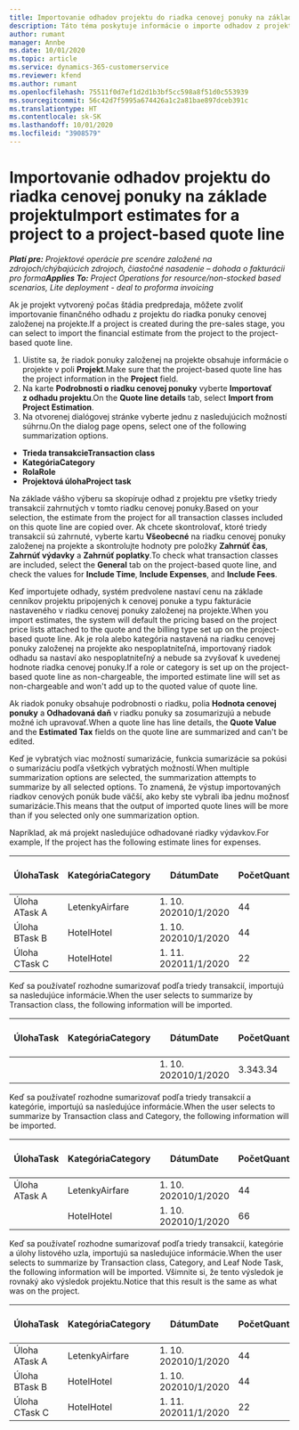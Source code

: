 ```yaml
---
title: Importovanie odhadov projektu do riadka cenovej ponuky na základe projektu
description: Táto téma poskytuje informácie o importe odhadov z projektu do riadka cenovej ponuky.
author: rumant
manager: Annbe
ms.date: 10/01/2020
ms.topic: article
ms.service: dynamics-365-customerservice
ms.reviewer: kfend
ms.author: rumant
ms.openlocfilehash: 75511f0d7ef1d2d1b3bf5cc598a8f51d0c553939
ms.sourcegitcommit: 56c42d7f5995a674426a1c2a81bae897dceb391c
ms.translationtype: HT
ms.contentlocale: sk-SK
ms.lasthandoff: 10/01/2020
ms.locfileid: "3908579"
---
```

# <a name="import-estimates-for-a-project-to-a-project-based-quote-line"></a><span data-ttu-id="bfeaa-103">Importovanie odhadov projektu do riadka cenovej ponuky na základe projektu</span><span class="sxs-lookup"><span data-stu-id="bfeaa-103">Import estimates for a project to a project-based quote line</span></span>

<span data-ttu-id="bfeaa-104">_**Platí pre:** Projektové operácie pre scenáre založené na zdrojoch/chýbajúcich zdrojoch, čiastočné nasadenie – dohoda o fakturácii pro forma_</span><span class="sxs-lookup"><span data-stu-id="bfeaa-104">_**Applies To:** Project Operations for resource/non-stocked based scenarios, Lite deployment - deal to proforma invoicing_</span></span>


<span data-ttu-id="bfeaa-105">Ak je projekt vytvorený počas štádia predpredaja, môžete zvoliť importovanie finančného odhadu z projektu do riadka ponuky cenovej založenej na projekte.</span><span class="sxs-lookup"><span data-stu-id="bfeaa-105">If a project is created during the pre-sales stage, you can select to import the financial estimate from the project to the project-based quote line.</span></span>

1. <span data-ttu-id="bfeaa-106">Uistite sa, že riadok ponuky založenej na projekte obsahuje informácie o projekte v poli **Projekt**.</span><span class="sxs-lookup"><span data-stu-id="bfeaa-106">Make sure that the project-based quote line has the project information in the **Project** field.</span></span>
2. <span data-ttu-id="bfeaa-107">Na karte **Podrobnosti o riadku cenovej ponuky** vyberte **Importovať z odhadu projektu**.</span><span class="sxs-lookup"><span data-stu-id="bfeaa-107">On the **Quote line details** tab, select **Import from Project Estimation**.</span></span>
3. <span data-ttu-id="bfeaa-108">Na otvorenej dialógovej stránke vyberte jednu z nasledujúcich možností súhrnu.</span><span class="sxs-lookup"><span data-stu-id="bfeaa-108">On the dialog page opens, select one of the following summarization options.</span></span>

  - <span data-ttu-id="bfeaa-109">**Trieda transakcie**</span><span class="sxs-lookup"><span data-stu-id="bfeaa-109">**Transaction class**</span></span>
  - <span data-ttu-id="bfeaa-110">**Kategória**</span><span class="sxs-lookup"><span data-stu-id="bfeaa-110">**Category**</span></span>
  - <span data-ttu-id="bfeaa-111">**Rola**</span><span class="sxs-lookup"><span data-stu-id="bfeaa-111">**Role**</span></span> 
  - <span data-ttu-id="bfeaa-112">**Projektová úloha**</span><span class="sxs-lookup"><span data-stu-id="bfeaa-112">**Project task**</span></span>

<span data-ttu-id="bfeaa-113">Na základe vášho výberu sa skopíruje odhad z projektu pre všetky triedy transakcií zahrnutých v tomto riadku cenovej ponuky.</span><span class="sxs-lookup"><span data-stu-id="bfeaa-113">Based on your selection, the estimate from the project for all transaction classes included on this quote line are copied over.</span></span> <span data-ttu-id="bfeaa-114">Ak chcete skontrolovať, ktoré triedy transakcií sú zahrnuté, vyberte kartu **Všeobecné** na riadku cenovej ponuky založenej na projekte a skontrolujte hodnoty pre položky **Zahrnúť čas**, **Zahrnúť výdavky** a **Zahrnúť poplatky**.</span><span class="sxs-lookup"><span data-stu-id="bfeaa-114">To check what transaction classes are included, select the **General** tab on the project-based quote line, and check the values for **Include Time**, **Include Expenses**, and **Include Fees**.</span></span>

<span data-ttu-id="bfeaa-115">Keď importujete odhady, systém predvolene nastaví cenu na základe cenníkov projektu pripojených k cenovej ponuke a typu fakturácie nastaveného v riadku cenovej ponuky založenej na projekte.</span><span class="sxs-lookup"><span data-stu-id="bfeaa-115">When you import estimates, the system will default the pricing based on the project price lists attached to the quote and the billing type set up on the project-based quote line.</span></span> <span data-ttu-id="bfeaa-116">Ak je rola alebo kategória nastavená na riadku cenovej ponuky založenej na projekte ako nespoplatniteľná, importovaný riadok odhadu sa nastaví ako nespoplatniteľný a nebude sa zvyšovať k uvedenej hodnote riadka cenovej ponuky.</span><span class="sxs-lookup"><span data-stu-id="bfeaa-116">If a role or category is set up on the project-based quote line as non-chargeable, the imported estimate line will set as non-chargeable and won't add up to the quoted value of quote line.</span></span>

<span data-ttu-id="bfeaa-117">Ak riadok ponuky obsahuje podrobnosti o riadku, polia **Hodnota cenovej ponuky** a **Odhadovaná daň** v riadku ponuky sa zosumarizujú a nebude možné ich upravovať.</span><span class="sxs-lookup"><span data-stu-id="bfeaa-117">When a quote line has line details, the **Quote Value** and the **Estimated Tax** fields on the quote line are summarized and can't be edited.</span></span>

<span data-ttu-id="bfeaa-118">Keď je vybratých viac možností sumarizácie, funkcia sumarizácie sa pokúsi o sumarizáciu podľa všetkých vybratých možností.</span><span class="sxs-lookup"><span data-stu-id="bfeaa-118">When multiple summarization options are selected, the summarization attempts to summarize by all selected options.</span></span> <span data-ttu-id="bfeaa-119">To znamená, že výstup importovaných riadkov cenových ponúk bude väčší, ako keby ste vybrali iba jednu možnosť sumarizácie.</span><span class="sxs-lookup"><span data-stu-id="bfeaa-119">This means that the output of imported quote lines will be more than if you selected only one summarization option.</span></span>

<span data-ttu-id="bfeaa-120">Napríklad, ak má projekt nasledujúce odhadované riadky výdavkov.</span><span class="sxs-lookup"><span data-stu-id="bfeaa-120">For example, If the project has the following estimate lines for expenses.</span></span>

| <span data-ttu-id="bfeaa-121">Úloha</span><span class="sxs-lookup"><span data-stu-id="bfeaa-121">Task</span></span> | <span data-ttu-id="bfeaa-122">Kategória</span><span class="sxs-lookup"><span data-stu-id="bfeaa-122">Category</span></span> | <span data-ttu-id="bfeaa-123">Dátum</span><span class="sxs-lookup"><span data-stu-id="bfeaa-123">Date</span></span> | <span data-ttu-id="bfeaa-124">Počet</span><span class="sxs-lookup"><span data-stu-id="bfeaa-124">Quantity</span></span> | <span data-ttu-id="bfeaa-125">Jednotková cena</span><span class="sxs-lookup"><span data-stu-id="bfeaa-125">Unit price</span></span> | <span data-ttu-id="bfeaa-126">Množstvo</span><span class="sxs-lookup"><span data-stu-id="bfeaa-126">Amount</span></span> |
| --- | --- | --- | --- | --- | --- |
| <span data-ttu-id="bfeaa-127">Úloha A</span><span class="sxs-lookup"><span data-stu-id="bfeaa-127">Task A</span></span> | <span data-ttu-id="bfeaa-128">Letenky</span><span class="sxs-lookup"><span data-stu-id="bfeaa-128">Airfare</span></span> | <span data-ttu-id="bfeaa-129">1. 10. 2020</span><span class="sxs-lookup"><span data-stu-id="bfeaa-129">10/1/2020</span></span> | <span data-ttu-id="bfeaa-130">4</span><span class="sxs-lookup"><span data-stu-id="bfeaa-130">4</span></span> | <span data-ttu-id="bfeaa-131">400</span><span class="sxs-lookup"><span data-stu-id="bfeaa-131">400</span></span> | <span data-ttu-id="bfeaa-132">1600</span><span class="sxs-lookup"><span data-stu-id="bfeaa-132">1600</span></span> |
| <span data-ttu-id="bfeaa-133">Úloha B</span><span class="sxs-lookup"><span data-stu-id="bfeaa-133">Task B</span></span> | <span data-ttu-id="bfeaa-134">Hotel</span><span class="sxs-lookup"><span data-stu-id="bfeaa-134">Hotel</span></span> | <span data-ttu-id="bfeaa-135">1. 10. 2020</span><span class="sxs-lookup"><span data-stu-id="bfeaa-135">10/1/2020</span></span> | <span data-ttu-id="bfeaa-136">4</span><span class="sxs-lookup"><span data-stu-id="bfeaa-136">4</span></span> | <span data-ttu-id="bfeaa-137">200</span><span class="sxs-lookup"><span data-stu-id="bfeaa-137">200</span></span> | <span data-ttu-id="bfeaa-138">800</span><span class="sxs-lookup"><span data-stu-id="bfeaa-138">800</span></span> |
| <span data-ttu-id="bfeaa-139">Úloha C</span><span class="sxs-lookup"><span data-stu-id="bfeaa-139">Task C</span></span> | <span data-ttu-id="bfeaa-140">Hotel</span><span class="sxs-lookup"><span data-stu-id="bfeaa-140">Hotel</span></span> | <span data-ttu-id="bfeaa-141">1. 11. 2020</span><span class="sxs-lookup"><span data-stu-id="bfeaa-141">11/1/2020</span></span> | <span data-ttu-id="bfeaa-142">2</span><span class="sxs-lookup"><span data-stu-id="bfeaa-142">2</span></span> | <span data-ttu-id="bfeaa-143">200</span><span class="sxs-lookup"><span data-stu-id="bfeaa-143">200</span></span> | <span data-ttu-id="bfeaa-144">400</span><span class="sxs-lookup"><span data-stu-id="bfeaa-144">400</span></span> |

<span data-ttu-id="bfeaa-145">Keď sa používateľ rozhodne sumarizovať podľa triedy transakcií, importujú sa nasledujúce informácie.</span><span class="sxs-lookup"><span data-stu-id="bfeaa-145">When the user selects to summarize by Transaction class, the following information will be imported.</span></span>

| <span data-ttu-id="bfeaa-146">Úloha</span><span class="sxs-lookup"><span data-stu-id="bfeaa-146">Task</span></span> | <span data-ttu-id="bfeaa-147">Kategória</span><span class="sxs-lookup"><span data-stu-id="bfeaa-147">Category</span></span> | <span data-ttu-id="bfeaa-148">Dátum</span><span class="sxs-lookup"><span data-stu-id="bfeaa-148">Date</span></span> | <span data-ttu-id="bfeaa-149">Počet</span><span class="sxs-lookup"><span data-stu-id="bfeaa-149">Quantity</span></span> | <span data-ttu-id="bfeaa-150">Jednotková cena</span><span class="sxs-lookup"><span data-stu-id="bfeaa-150">Unit price</span></span> | <span data-ttu-id="bfeaa-151">Množstvo</span><span class="sxs-lookup"><span data-stu-id="bfeaa-151">Amount</span></span> |
| --- | --- | --- | --- | --- | --- |
| | | <span data-ttu-id="bfeaa-152">1. 10. 2020</span><span class="sxs-lookup"><span data-stu-id="bfeaa-152">10/1/2020</span></span> | <span data-ttu-id="bfeaa-153">3.34</span><span class="sxs-lookup"><span data-stu-id="bfeaa-153">3.34</span></span> | <span data-ttu-id="bfeaa-154">840</span><span class="sxs-lookup"><span data-stu-id="bfeaa-154">840</span></span> | <span data-ttu-id="bfeaa-155">2800</span><span class="sxs-lookup"><span data-stu-id="bfeaa-155">2800</span></span> |

<span data-ttu-id="bfeaa-156">Keď sa používateľ rozhodne sumarizovať podľa triedy transakcií a kategórie, importujú sa nasledujúce informácie.</span><span class="sxs-lookup"><span data-stu-id="bfeaa-156">When the user selects to summarize by Transaction class and Category, the following information will be imported.</span></span>

| <span data-ttu-id="bfeaa-157">Úloha</span><span class="sxs-lookup"><span data-stu-id="bfeaa-157">Task</span></span> | <span data-ttu-id="bfeaa-158">Kategória</span><span class="sxs-lookup"><span data-stu-id="bfeaa-158">Category</span></span> | <span data-ttu-id="bfeaa-159">Dátum</span><span class="sxs-lookup"><span data-stu-id="bfeaa-159">Date</span></span> | <span data-ttu-id="bfeaa-160">Počet</span><span class="sxs-lookup"><span data-stu-id="bfeaa-160">Quantity</span></span> | <span data-ttu-id="bfeaa-161">Jednotková cena</span><span class="sxs-lookup"><span data-stu-id="bfeaa-161">Unit price</span></span> | <span data-ttu-id="bfeaa-162">Množstvo</span><span class="sxs-lookup"><span data-stu-id="bfeaa-162">Amount</span></span> |
| --- | --- | --- | --- | --- | --- |
| <span data-ttu-id="bfeaa-163">Úloha A</span><span class="sxs-lookup"><span data-stu-id="bfeaa-163">Task A</span></span> | <span data-ttu-id="bfeaa-164">Letenky</span><span class="sxs-lookup"><span data-stu-id="bfeaa-164">Airfare</span></span> | <span data-ttu-id="bfeaa-165">1. 10. 2020</span><span class="sxs-lookup"><span data-stu-id="bfeaa-165">10/1/2020</span></span> | <span data-ttu-id="bfeaa-166">4</span><span class="sxs-lookup"><span data-stu-id="bfeaa-166">4</span></span> | <span data-ttu-id="bfeaa-167">400</span><span class="sxs-lookup"><span data-stu-id="bfeaa-167">400</span></span> | <span data-ttu-id="bfeaa-168">1600</span><span class="sxs-lookup"><span data-stu-id="bfeaa-168">1600</span></span> |
| | <span data-ttu-id="bfeaa-169">Hotel</span><span class="sxs-lookup"><span data-stu-id="bfeaa-169">Hotel</span></span> | <span data-ttu-id="bfeaa-170">1. 10. 2020</span><span class="sxs-lookup"><span data-stu-id="bfeaa-170">10/1/2020</span></span> | <span data-ttu-id="bfeaa-171">6</span><span class="sxs-lookup"><span data-stu-id="bfeaa-171">6</span></span> | <span data-ttu-id="bfeaa-172">200</span><span class="sxs-lookup"><span data-stu-id="bfeaa-172">200</span></span> | <span data-ttu-id="bfeaa-173">1200</span><span class="sxs-lookup"><span data-stu-id="bfeaa-173">1200</span></span> |

<span data-ttu-id="bfeaa-174">Keď sa používateľ rozhodne sumarizovať podľa triedy transakcií, kategórie a úlohy listového uzla, importujú sa nasledujúce informácie.</span><span class="sxs-lookup"><span data-stu-id="bfeaa-174">When the user selects to summarize by Transaction class, Category, and Leaf Node Task, the following information will be imported.</span></span> <span data-ttu-id="bfeaa-175">Všimnite si, že tento výsledok je rovnaký ako výsledok projektu.</span><span class="sxs-lookup"><span data-stu-id="bfeaa-175">Notice that this result is the same as what was on the project.</span></span>

| <span data-ttu-id="bfeaa-176">Úloha</span><span class="sxs-lookup"><span data-stu-id="bfeaa-176">Task</span></span> | <span data-ttu-id="bfeaa-177">Kategória</span><span class="sxs-lookup"><span data-stu-id="bfeaa-177">Category</span></span> | <span data-ttu-id="bfeaa-178">Dátum</span><span class="sxs-lookup"><span data-stu-id="bfeaa-178">Date</span></span> | <span data-ttu-id="bfeaa-179">Počet</span><span class="sxs-lookup"><span data-stu-id="bfeaa-179">Quantity</span></span> | <span data-ttu-id="bfeaa-180">Jednotková cena</span><span class="sxs-lookup"><span data-stu-id="bfeaa-180">Unit price</span></span> | <span data-ttu-id="bfeaa-181">Množstvo</span><span class="sxs-lookup"><span data-stu-id="bfeaa-181">Amount</span></span> |
| --- | --- | --- | --- | --- | --- |
| <span data-ttu-id="bfeaa-182">Úloha A</span><span class="sxs-lookup"><span data-stu-id="bfeaa-182">Task A</span></span> | <span data-ttu-id="bfeaa-183">Letenky</span><span class="sxs-lookup"><span data-stu-id="bfeaa-183">Airfare</span></span> | <span data-ttu-id="bfeaa-184">1. 10. 2020</span><span class="sxs-lookup"><span data-stu-id="bfeaa-184">10/1/2020</span></span> | <span data-ttu-id="bfeaa-185">4</span><span class="sxs-lookup"><span data-stu-id="bfeaa-185">4</span></span> | <span data-ttu-id="bfeaa-186">400</span><span class="sxs-lookup"><span data-stu-id="bfeaa-186">400</span></span> | <span data-ttu-id="bfeaa-187">1600</span><span class="sxs-lookup"><span data-stu-id="bfeaa-187">1600</span></span> |
| <span data-ttu-id="bfeaa-188">Úloha B</span><span class="sxs-lookup"><span data-stu-id="bfeaa-188">Task B</span></span> | <span data-ttu-id="bfeaa-189">Hotel</span><span class="sxs-lookup"><span data-stu-id="bfeaa-189">Hotel</span></span> | <span data-ttu-id="bfeaa-190">1. 10. 2020</span><span class="sxs-lookup"><span data-stu-id="bfeaa-190">10/1/2020</span></span> | <span data-ttu-id="bfeaa-191">4</span><span class="sxs-lookup"><span data-stu-id="bfeaa-191">4</span></span> | <span data-ttu-id="bfeaa-192">200</span><span class="sxs-lookup"><span data-stu-id="bfeaa-192">200</span></span> | <span data-ttu-id="bfeaa-193">800</span><span class="sxs-lookup"><span data-stu-id="bfeaa-193">800</span></span> |
| <span data-ttu-id="bfeaa-194">Úloha C</span><span class="sxs-lookup"><span data-stu-id="bfeaa-194">Task C</span></span> | <span data-ttu-id="bfeaa-195">Hotel</span><span class="sxs-lookup"><span data-stu-id="bfeaa-195">Hotel</span></span> | <span data-ttu-id="bfeaa-196">1. 11. 2020</span><span class="sxs-lookup"><span data-stu-id="bfeaa-196">11/1/2020</span></span> | <span data-ttu-id="bfeaa-197">2</span><span class="sxs-lookup"><span data-stu-id="bfeaa-197">2</span></span> | <span data-ttu-id="bfeaa-198">200</span><span class="sxs-lookup"><span data-stu-id="bfeaa-198">200</span></span> | <span data-ttu-id="bfeaa-199">400</span><span class="sxs-lookup"><span data-stu-id="bfeaa-199">400</span></span> |